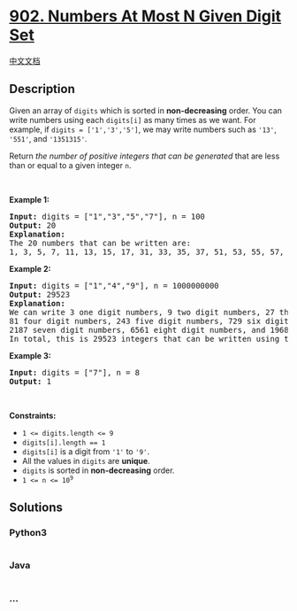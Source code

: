 # [902. Numbers At Most N Given Digit Set](https://leetcode.com/problems/numbers-at-most-n-given-digit-set)

[中文文档](/solution/0900-0999/0902.Numbers%20At%20Most%20N%20Given%20Digit%20Set/README.md)

## Description

<p>Given an array of <code>digits</code> which is sorted in <strong>non-decreasing</strong> order. You can write numbers using each <code>digits[i]</code> as many times as we want. For example, if <code>digits = [&#39;1&#39;,&#39;3&#39;,&#39;5&#39;]</code>, we may write numbers such as <code>&#39;13&#39;</code>, <code>&#39;551&#39;</code>, and <code>&#39;1351315&#39;</code>.</p>

<p>Return <em>the number of positive integers that can be generated </em>that are less than or equal to a given integer <code>n</code>.</p>

<p>&nbsp;</p>
<p><strong>Example 1:</strong></p>

<pre>
<strong>Input:</strong> digits = [&quot;1&quot;,&quot;3&quot;,&quot;5&quot;,&quot;7&quot;], n = 100
<strong>Output:</strong> 20
<strong>Explanation: </strong>
The 20 numbers that can be written are:
1, 3, 5, 7, 11, 13, 15, 17, 31, 33, 35, 37, 51, 53, 55, 57, 71, 73, 75, 77.
</pre>

<p><strong>Example 2:</strong></p>

<pre>
<strong>Input:</strong> digits = [&quot;1&quot;,&quot;4&quot;,&quot;9&quot;], n = 1000000000
<strong>Output:</strong> 29523
<strong>Explanation: </strong>
We can write 3 one digit numbers, 9 two digit numbers, 27 three digit numbers,
81 four digit numbers, 243 five digit numbers, 729 six digit numbers,
2187 seven digit numbers, 6561 eight digit numbers, and 19683 nine digit numbers.
In total, this is 29523 integers that can be written using the digits array.
</pre>

<p><strong>Example 3:</strong></p>

<pre>
<strong>Input:</strong> digits = [&quot;7&quot;], n = 8
<strong>Output:</strong> 1
</pre>

<p>&nbsp;</p>
<p><strong>Constraints:</strong></p>

<ul>
	<li><code>1 &lt;= digits.length &lt;= 9</code></li>
	<li><code>digits[i].length == 1</code></li>
	<li><code>digits[i]</code> is a digit from&nbsp;<code>&#39;1&#39;</code>&nbsp;to <code>&#39;9&#39;</code>.</li>
	<li>All the values in&nbsp;<code>digits</code> are <strong>unique</strong>.</li>
	<li><code>digits</code> is sorted in&nbsp;<strong>non-decreasing</strong> order.</li>
	<li><code>1 &lt;= n &lt;= 10<sup>9</sup></code></li>
</ul>

## Solutions

<!-- tabs:start -->

### **Python3**

```python

```

### **Java**

```java

```

### **...**

```

```

<!-- tabs:end -->
